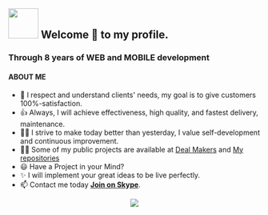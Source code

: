 ## <img height="60" width="60" src="https://media1.tenor.com/images/3ca4190df184f2329bb9f0bd06ea0cc2/tenor.gif?itemid=10604183" /> Welcome 🎉 to my profile.

### Through 8 years of WEB and MOBILE development
#### ABOUT ME

- 🚀 I respect and understand clients' needs, my goal is to give customers 100%-satisfaction.
- 👍 Always, I will achieve effectiveness, high quality, and fastest delivery, maintenance.
- 👨‍🎓 I strive to make today better than yesterday, I value self-development and continuous improvement.
- 👨‍💻 Some of my public projects are available at [Deal Makers](https://github.com/deal-makers) and [My repositories](https://github.com/devdreamsolution?tab=repositories&q=&type=source&language=&sort=)
- 😃 Have a Project in your Mind?
- ✨ I will implement your great ideas to be live perfectly.
- 📫 Contact me today **[Join on Skype](https://join.skype.com/invite/kz16eAu91s8Y)**.

<p align="center">
    <img src="https://github-profile-trophy.vercel.app/?username=devdreamsolution&column=7&theme=onedark"/>
</p>
